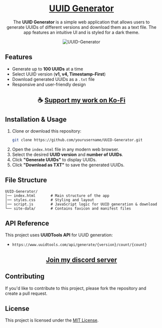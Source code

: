 <div align="center">

# [UUID Generator](https://thatsinewave.github.io/UUID-Generator/)

The **UUID Generator** is a simple web application that allows users to generate UUIDs of different versions and download them as a text file. The app features an intuitive UI and is styled for a dark theme.

![UUID-Generator](https://github.com/user-attachments/assets/0d03c8ce-24a7-42b7-a5e3-5fbe951245e1)

</div>

## Features
- Generate up to **100 UUIDs** at a time
- Select UUID version (**v1, v4, Timestamp-First**)
- Download generated UUIDs as a `.txt` file
- Responsive and user-friendly design

<div align="center">

## ☕ [Support my work on Ko-Fi](https://ko-fi.com/thatsinewave)

</div>

## Installation & Usage
1. Clone or download this repository:
   ```sh
   git clone https://github.com/yourusername/UUID-Generator.git
   ```
2. Open the `index.html` file in any modern web browser.
3. Select the desired **UUID version** and **number of UUIDs**.
4. Click **"Generate UUIDs"** to display UUIDs.
5. Click **"Download as TXT"** to save the generated UUIDs.

## File Structure
```
UUID-Generator/
│── index.html       # Main structure of the app
│── styles.css       # Styling and layout
│── script.js        # JavaScript logic for UUID generation & download
└── site-data/       # Contains favicon and manifest files
```

## API Reference
This project uses **UUIDTools API** for UUID generation:
- `https://www.uuidtools.com/api/generate/{version}/count/{count}`

<div align="center">

## [Join my discord server](https://discord.gg/2nHHHBWNDw)

</div>

## Contributing

If you'd like to contribute to this project, please fork the repository and create a pull request.

## License

This project is licensed under the [MIT License](LICENSE).

